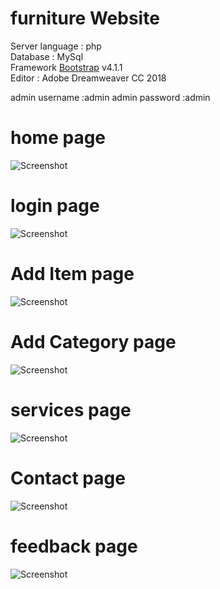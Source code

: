 # furniture Website <br>
Server language : php <br>
Database : MySql <br>
Framework [Bootstrap](https://getbootstrap.com/) v4.1.1  <br> 
Editor : Adobe Dreamweaver CC 2018

admin username :admin
admin password :admin

# home page<br>
![Screenshot](screencapture/index.png)
<br>

# login page<br>
![Screenshot](screencapture/login.png)
<br>

# Add Item page<br>
![Screenshot](screencapture/addItem.png)
<br>

# Add Category page<br>
![Screenshot](screencapture/addCategory.png)
<br>

# services page<br>
![Screenshot](screencapture/services.png)
<br>

# Contact page<br>
![Screenshot](screencapture/contact.png)
<br>

# feedback page<br>
![Screenshot](screencapture/feedback.png)
<br>
